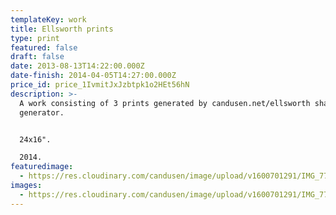 ```yaml
---
templateKey: work
title: Ellsworth prints
type: print
featured: false
draft: false
date: 2013-08-13T14:22:00.000Z
date-finish: 2014-04-05T14:27:00.000Z
price_id: price_1IvmitJxJzbtpk1o2HEt56hN
description: >-
  A work consisting of 3 prints generated by candusen.net/ellsworth shape
  generator. 


  24x16".

  2014.
featuredimage:
  - https://res.cloudinary.com/candusen/image/upload/v1600701291/IMG_7773_hfadwi.jpg
images:
  - https://res.cloudinary.com/candusen/image/upload/v1600701291/IMG_7773_hfadwi.jpg
---
```

